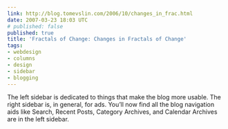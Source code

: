 ```yaml
---
link: http://blog.tomevslin.com/2006/10/changes_in_frac.html
date: 2007-03-23 18:03 UTC
# published: false
published: true
title: 'Fractals of Change: Changes in Fractals of Change'
tags:
- webdesign
- columns
- design
- sidebar
- blogging
---
```


The left sidebar is dedicated to things that make the blog more usable. The right sidebar is, in general, for ads. You’ll now find all the blog navigation aids like Search, Recent Posts, Category Archives, and Calendar Archives are in the left sidebar.
